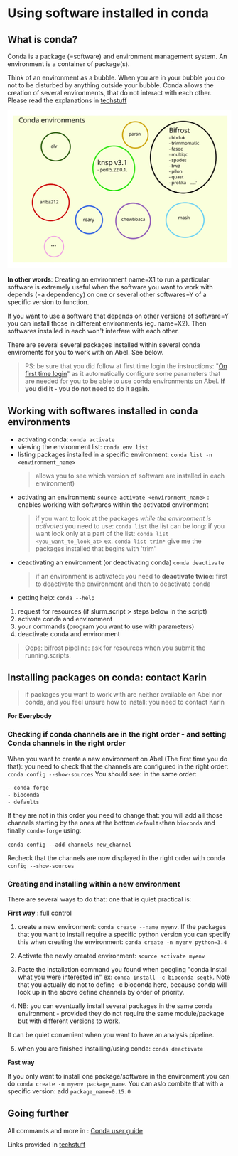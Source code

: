 # Using software installed in conda

## What is conda?

Conda is a package (=software) and environment management system. An environment
is a container of package(s).

Think of an environment as a bubble. When you are in your bubble you do not to
be disturbed by anything outside your bubble. Conda allows the creation of several environments, that do not interact with each other. Please read the explanations in [techstuff](techstuff.md#conda-virtual-environments)

![alt text](./figures/conda.svg)

**In other words**:
Creating an environment name=X1 to run a particular software is extremely useful when
the software you want to work with depends (=a dependency) on one or several other
softwares=Y of a specific version to function.

If you want to use a software that depends on other versions of software=Y you can install those
in different environments (eg. name=X2). Then softwares installed in each  won't interfere
with each other.

There are several several packages installed within several conda enviroments for you to work with on Abel. See below.

> PS: be sure that you did follow at first time login the instructions: "[On first time login](https://github.com/NorwegianVeterinaryInstitute/organizational/wiki/Abel-User-Guide)" as it automatically configure some parameters that are needed for you to be able to use conda environments on Abel. **If you did it - you do not need to do it again.**

## Working with softwares installed in conda environments

- activating conda: `conda activate`
- viewing the environment list: `conda env list`
- listing packages installed in a specific environment: `conda list -n <environment_name>`
  > allows you to see which version of software are installed in each environment)
- activating an environment: `source activate <environment_name>` : enables working with softwares within the activated environment
  > if you want to look at the packages _while the environment is activated_ you need to use: `conda list` the list can be long: if you want look only at a part of the list: `conda list <you_want_to_look_at>` ex. `conda list trim*` give me the packages installed that begins with 'trim'
- deactivating an environment (or deactivating conda) `conda deactivate`
  > if an environment is activated: you need to **deactivate twice**: first to deactivate the environment and then to deactivate conda
- getting help: `conda --help`

1. request for resources (if slurm.script > steps below in the script)
2. activate conda and environment
3. your commands (program you want to use with parameters)
4. deactivate conda and environment

> Oops: bifrost pipeline: ask for resources when you submit the running.scripts.

## Installing packages on conda: **contact Karin**

> if packages you want to work with are neither available on Abel nor conda, and you feel unsure how to install:
> you need to contact Karin

**For Everybody** 

### Checking if conda channels are in the right order - and setting Conda channels in the right order

When you want to create a new environment on Abel (The first time you do that): you need to check that the channels are configured in the right order: `conda config --show-sources`
You should see: in the same order:
```
- conda-forge
- bioconda
- defaults
```

If they are not in this order you need to change that: you will add all those channels starting by the ones at the bottom `defaults`then `bioconda` and finally `conda-forge` using: 

`conda config --add channels new_channel`

Recheck that the channels are now displayed in the right order with conda `config --show-sources`

### Creating and installing within a new environment

There are several ways to do that: one that is quiet practical is: 

**First way** : full control 

1) create a new environment: `conda create --name myenv`. If the packages that you want to install require a specific python version you can specify this when creating the environment: `conda create -n myenv python=3.4`

2) Activate the newly created environment: `source activate myenv`

3) Paste the installation command you found when googling "conda install what you were interested in" ex: 
`conda install -c bioconda seqtk`. Note that you actually do not to define -c bioconda here, because conda will look up in the above define channels by order of priority. 

4) NB: you can eventually install several packages in the same conda environment - provided they do not require the same module/package but with different versions to work. 

It can be quiet convenient when you want to have an analysis pipeline.

5) when you are finished installing/using conda: `conda deactivate`

**Fast way** 

If you only want to install one package/software in the environment you can do `conda create -n myenv package_name`.
You can aslo combite that with a specific version: add `package_name=0.15.0`


## Going further

All commands and more in : 
[Conda user guide](https://docs.conda.io/projects/conda/en/latest/index.html)

Links provided in [techstuff](techstuff.md#conda-virtual-environments)
